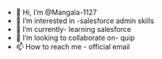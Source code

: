 - 👋 Hi, I’m @Mangala-1127
- 👀 I’m interested in -salesforce admin skills
- 🌱 I’m currently- learning salesforce
- 💞️ I’m looking to collaborate on- quip
- 📫 How to reach me - official email

<!---
Mangala-1127/Mangala-1127 is a ✨ special ✨ repository because its `README.md` (this file) appears on your GitHub profile.
You can click the Preview link to take a look at your changes.
--->
